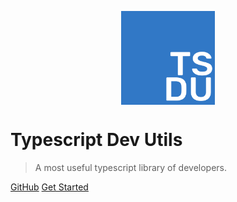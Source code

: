 <p align="center">
    <img src="./assets/img/LOGO.png" align="center" width="150px" alt="Tpescript Dev Utils Logo">
</p>

# Typescript Dev Utils

> A most useful typescript library of developers.

[GitHub](https://github.com/Bryan-Herrera-DEV/typescript-common-utils/)
[Get Started](/#typescript-common-utils)
